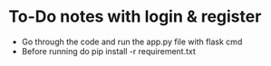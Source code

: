 <h1>To-Do notes with login & register </h1>

- Go through the code and run the app.py file with flask cmd
- Before running do pip install -r requirement.txt


